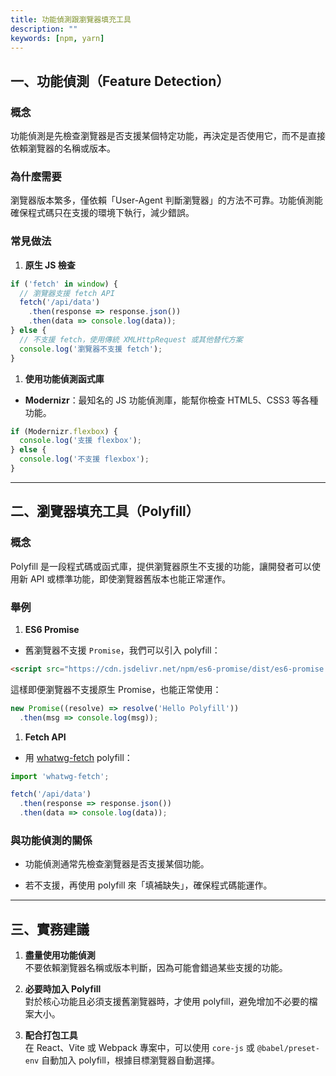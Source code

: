 ```yaml
---
title: 功能偵測跟瀏覽器填充工具
description: ""
keywords: [npm, yarn]
---
```


## 一、功能偵測（Feature Detection）

### 概念

功能偵測是先檢查瀏覽器是否支援某個特定功能，再決定是否使用它，而不是直接依賴瀏覽器的名稱或版本。

### 為什麼需要

瀏覽器版本繁多，僅依賴「User-Agent 判斷瀏覽器」的方法不可靠。功能偵測能確保程式碼只在支援的環境下執行，減少錯誤。

### 常見做法

1. **原生 JS 檢查**

```javascript
if ('fetch' in window) {
  // 瀏覽器支援 fetch API
  fetch('/api/data')
    .then(response => response.json())
    .then(data => console.log(data));
} else {
  // 不支援 fetch，使用傳統 XMLHttpRequest 或其他替代方案
  console.log('瀏覽器不支援 fetch');
}
```

1. **使用功能偵測函式庫**

- **Modernizr**：最知名的 JS 功能偵測庫，能幫你檢查 HTML5、CSS3 等各種功能。

```javascript
if (Modernizr.flexbox) {
  console.log('支援 flexbox');
} else {
  console.log('不支援 flexbox');
}
```

---

## 二、瀏覽器填充工具（Polyfill）

### 概念

Polyfill 是一段程式碼或函式庫，提供瀏覽器原生不支援的功能，讓開發者可以使用新 API 或標準功能，即使瀏覽器舊版本也能正常運作。

### 舉例

1. **ES6 Promise**

- 舊瀏覽器不支援 `Promise`，我們可以引入 polyfill：

```html
<script src="https://cdn.jsdelivr.net/npm/es6-promise/dist/es6-promise.auto.min.js"></script>
```

這樣即便瀏覽器不支援原生 Promise，也能正常使用：

```javascript
new Promise((resolve) => resolve('Hello Polyfill'))
  .then(msg => console.log(msg));
```

1. **Fetch API**

- 用 [whatwg-fetch](https://github.com/github/fetch) polyfill：

```javascript
import 'whatwg-fetch';

fetch('/api/data')
  .then(response => response.json())
  .then(data => console.log(data));
```

### 與功能偵測的關係

- 功能偵測通常先檢查瀏覽器是否支援某個功能。

- 若不支援，再使用 polyfill 來「填補缺失」，確保程式碼能運作。

---

## 三、實務建議

1. **盡量使用功能偵測**\
   不要依賴瀏覽器名稱或版本判斷，因為可能會錯過某些支援的功能。

2. **必要時加入 Polyfill**\
   對於核心功能且必須支援舊瀏覽器時，才使用 polyfill，避免增加不必要的檔案大小。

3. **配合打包工具**\
   在 React、Vite 或 Webpack 專案中，可以使用 `core-js` 或 `@babel/preset-env` 自動加入 polyfill，根據目標瀏覽器自動選擇。